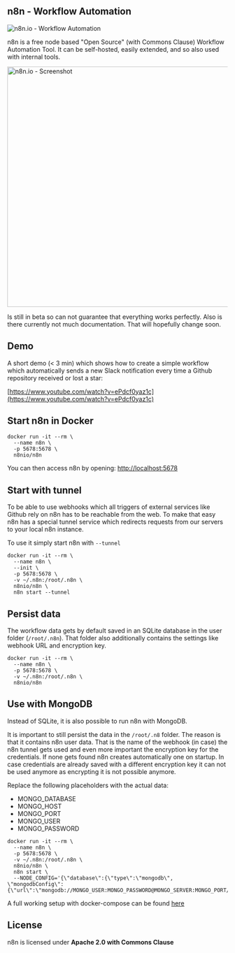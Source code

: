 ## n8n - Workflow Automation

![n8n.io - Workflow Automation](https://n8n.io/n8n-logo.png)

n8n is a free node based "Open Source" (with Commons Clause)
Workflow Automation Tool. It can be self-hosted, easily extended, and
so also used with internal tools.

<a href="https://n8n.io/n8n-screenshot.png"><img src="https://n8n.io/n8n-screenshot.png" width="550" alt="n8n.io - Screenshot"></a>

Is still in beta so can not guarantee that everything works perfectly. Also
is there currently not much documentation. That will hopefully change soon.

## Demo

A short demo (< 3 min) which shows how to create a simple workflow which
automatically sends a new Slack notification every time a Github repository
received or lost a star:

[https://www.youtube.com/watch?v=ePdcf0yaz1c](https://www.youtube.com/watch?v=ePdcf0yaz1c)



## Start n8n in Docker

```
docker run -it --rm \
  --name n8n \
  -p 5678:5678 \
  n8nio/n8n
```

You can then access n8n by opening:
[http://localhost:5678](http://localhost:5678)


## Start with tunnel

To be able to use webhooks which all triggers of external services like Github
rely on n8n has to be reachable from the web. To make that easy n8n has a
special tunnel service which redirects requests from our servers to your local
n8n instance.

To use it simply start n8n with `--tunnel`

```
docker run -it --rm \
  --name n8n \
  --init \
  -p 5678:5678 \
  -v ~/.n8n:/root/.n8n \
  n8nio/n8n \
  n8n start --tunnel
```

## Persist data

The workflow data gets by default saved in an SQLite database in the user
folder (`/root/.n8n`). That folder also additionally contains the
settings like webhook URL and encryption key.

```
docker run -it --rm \
  --name n8n \
  -p 5678:5678 \
  -v ~/.n8n:/root/.n8n \
  n8nio/n8n
```

## Use with MongoDB

Instead of SQLite, it is also possible to run n8n with MongoDB.

It is important to still persist the data in the `/root/.n8` folder. The reason
is that it contains n8n user data. That is the name of the webhook
(in case) the n8n tunnel gets used and even more important the encryption key
for the credentials. If none gets found n8n creates automatically one on
startup. In case credentials are already saved with a different encryption key
it can not be used anymore as encrypting it is not possible anymore.

Replace the following placeholders with the actual data:
 - MONGO_DATABASE
 - MONGO_HOST
 - MONGO_PORT
 - MONGO_USER
 - MONGO_PASSWORD

```
docker run -it --rm \
  --name n8n \
  -p 5678:5678 \
  -v ~/.n8n:/root/.n8n \
  n8nio/n8n \
  n8n start \
  --NODE_CONFIG='{\"database\":{\"type\":\"mongodb\", \"mongodbConfig\":{\"url\":\"mongodb://MONGO_USER:MONGO_PASSWORD@MONGO_SERVER:MONGO_PORT/MONGO_DATABASE\"}}}'"
```

A full working setup with docker-compose can be found [here](../../compose/withMongo/README.md)


## License

n8n is licensed under **Apache 2.0 with Commons Clause**
